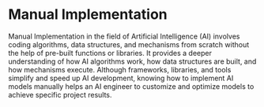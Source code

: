 # Manual Implementation

Manual Implementation in the field of Artificial Intelligence (AI) involves coding algorithms, data structures, and mechanisms from scratch without the help of pre-built functions or libraries. It provides a deeper understanding of how AI algorithms work, how data structures are built, and how mechanisms execute. Although frameworks, libraries, and tools simplify and speed up AI development, knowing how to implement AI models manually helps an AI engineer to customize and optimize models to achieve specific project results.